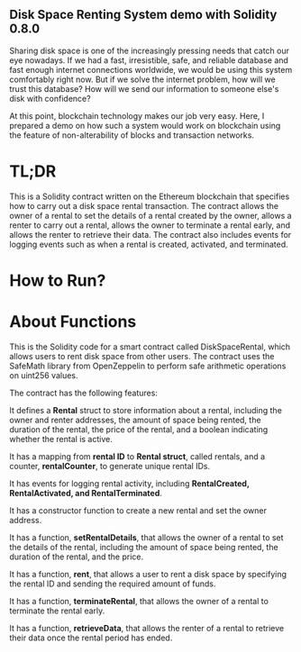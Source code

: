 
## Disk Space Renting System demo with Solidity 0.8.0

Sharing disk space is one of the increasingly pressing needs that catch our eye nowadays. If we had a fast, irresistible, safe, and reliable database and fast enough internet connections worldwide, we would be using this system comfortably right now. But if we solve the internet problem, how will we trust this database? How will we send our information to someone else's disk with confidence?

At this point, blockchain technology makes our job very easy. Here, I prepared a demo on how such a system would work on blockchain using the feature of non-alterability of blocks and transaction networks.


# TL;DR

This is a Solidity contract written on the Ethereum blockchain that specifies how to carry out a disk space rental transaction. The contract allows the owner of a rental to set the details of a rental created by the owner, allows a renter to carry out a rental, allows the owner to terminate a rental early, and allows the renter to retrieve their data. The contract also includes events for logging events such as when a rental is created, activated, and terminated.

# How to Run?



# About Functions
This is the Solidity code for a smart contract called DiskSpaceRental, which allows users to rent disk space from other users. The contract uses the SafeMath library from OpenZeppelin to perform safe arithmetic operations on uint256 values.

The contract has the following features:

It defines a **Rental** struct to store information about a rental, including the owner and renter addresses, the amount of space being rented, the duration of the rental, the price of the rental, and a boolean indicating whether the rental is active.

It has a mapping from **rental ID** to **Rental struct**, called rentals, and a counter, **rentalCounter**, to generate unique rental IDs.

It has events for logging rental activity, including **RentalCreated, RentalActivated, and RentalTerminated**.

It has a constructor function to create a new rental and set the owner address.

It has a function, **setRentalDetails**, that allows the owner of a rental to set the details of the rental, including the amount of space being rented, the duration of the rental, and the price.

It has a function, **rent**, that allows a user to rent a disk space by specifying the rental ID and sending the required amount of funds.

It has a function, **terminateRental**, that allows the owner of a rental to terminate the rental early.

It has a function, **retrieveData**, that allows the renter of a rental to retrieve their data once the rental period has ended.
